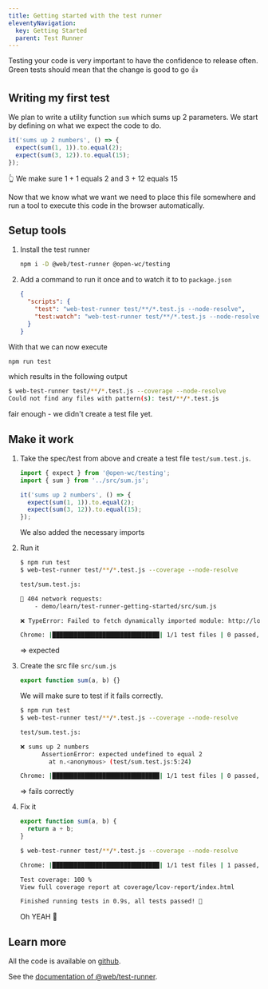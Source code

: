 ```yaml
---
title: Getting started with the test runner
eleventyNavigation:
  key: Getting Started
  parent: Test Runner
---
```


Testing your code is very important to have the confidence to release often.
Green tests should mean that the change is good to go 👍

## Writing my first test

We plan to write a utility function `sum` which sums up 2 parameters.
We start by defining on what we expect the code to do.

```js
it('sums up 2 numbers', () => {
  expect(sum(1, 1)).to.equal(2);
  expect(sum(3, 12)).to.equal(15);
});
```

👆 We make sure 1 + 1 equals 2 and 3 + 12 equals 15

Now that we know what we want we need to place this file somewhere and run a tool to execute this code in the browser automatically.

## Setup tools

1. Install the test runner

   ```bash
   npm i -D @web/test-runner @open-wc/testing
   ```

2. Add a command to run it once and to watch it to to `package.json`
   ```json
   {
     "scripts": {
       "test": "web-test-runner test/**/*.test.js --node-resolve",
       "test:watch": "web-test-runner test/**/*.test.js --node-resolve --watch"
     }
   }
   ```

With that we can now execute

```bash
npm run test
```

which results in the following output

```bash
$ web-test-runner test/**/*.test.js --coverage --node-resolve
Could not find any files with pattern(s): test/**/*.test.js
```

fair enough - we didn't create a test file yet.

## Make it work

1. Take the spec/test from above and create a test file `test/sum.test.js`.

   ```js
   import { expect } from '@open-wc/testing';
   import { sum } from '../src/sum.js';

   it('sums up 2 numbers', () => {
     expect(sum(1, 1)).to.equal(2);
     expect(sum(3, 12)).to.equal(15);
   });
   ```

   We also added the necessary imports

2. Run it

   ```bash
   $ npm run test
   $ web-test-runner test/**/*.test.js --coverage --node-resolve

   test/sum.test.js:

   🚧 404 network requests:
       - demo/learn/test-runner-getting-started/src/sum.js

   ❌ TypeError: Failed to fetch dynamically imported module: http://localhost:9685/demo/learn/test-runner-getting-started/test/sum.test.js

   Chrome: |██████████████████████████████| 1/1 test files | 0 passed, 0 failed
   ```

   => expected

3. Create the src file `src/sum.js`

   ```js
   export function sum(a, b) {}
   ```

   We will make sure to test if it fails correctly.

   ```bash
   $ npm run test
   $ web-test-runner test/**/*.test.js --coverage --node-resolve

   test/sum.test.js:

   ❌ sums up 2 numbers
         AssertionError: expected undefined to equal 2
           at n.<anonymous> (test/sum.test.js:5:24)

   Chrome: |██████████████████████████████| 1/1 test files | 0 passed, 1 failed
   ```

   => fails correctly

4. Fix it

   ```js
   export function sum(a, b) {
     return a + b;
   }
   ```

   ```bash
   $ web-test-runner test/**/*.test.js --coverage --node-resolve

   Chrome: |██████████████████████████████| 1/1 test files | 1 passed, 0 failed

   Test coverage: 100 %
   View full coverage report at coverage/lcov-report/index.html

   Finished running tests in 0.9s, all tests passed! 🎉
   ```

   Oh YEAH 💪

## Learn more

All the code is available on [github](https://github.com/modernweb-dev/web/tree/master/demo/learn/test-runner-getting-started).

See the [documentation of @web/test-runner](../../docs/test-runner/overview.md).
